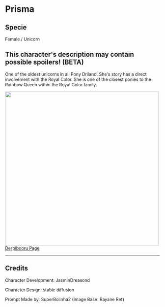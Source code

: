 # Prisma

## Specie

Female / Unicorn

## This character's description may contain possible spoilers! (BETA)

One of the oldest unicorns in all Pony Driland. She's story has a direct involvement with the Royal Color. She is one of the closest ponies to the Rainbow Queen within the Royal Color family.

<img src="https://cloudflare-ipfs.com/ipfs/QmWBivG5x6XX8FPLxRs6UK1nNxYVgGLH3vvjj6Ay1VSCSU" height="500">
<a href="https://derpibooru.org/images/2974681" target="_blank">Derpibooru Page</a>

<hr/>

## Credits

Character Development: JasminDreasond

Character Design: stable diffusion

Prompt Made by: SuperBolinha2 (Image Base: Rayane Ref)